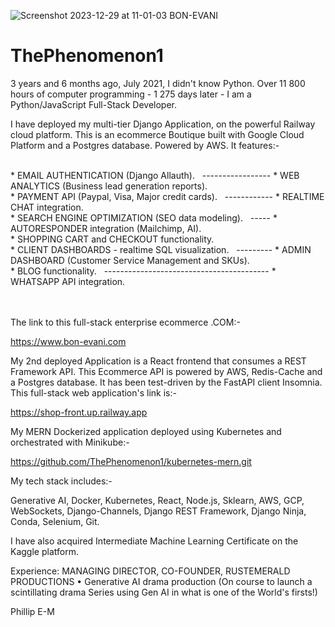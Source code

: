 
![Screenshot 2023-12-29 at 11-01-03 BON-EVANI](https://github.com/user-attachments/assets/45bbb4e7-6f7d-4488-9894-fc1f5d458dc8)


# ThePhenomenon1

3 years and 6 months ago, July 2021, I didn't know Python. Over 11 800 hours of computer programming - 1 275 days later - I am a Python/JavaScript Full-Stack Developer.

I have deployed my multi-tier Django Application, on the powerful Railway cloud platform. 
This is an ecommerce Boutique built with Google Cloud Platform and a Postgres database. Powered by AWS. It features:-

<br>
* EMAIL AUTHENTICATION (Django Allauth).  &nbsp; -----------------  * WEB ANALYTICS (Business lead generation reports).

<br>
* PAYMENT API (Paypal, Visa, Major credit cards).  &nbsp; ------------  * REALTIME CHAT integration.

<br>
* SEARCH ENGINE OPTIMIZATION (SEO data modeling).  &nbsp; -----  * AUTORESPONDER integration (Mailchimp, AI).

<br>
* SHOPPING CART and CHECKOUT functionality.

<br>
* CLIENT DASHBOARDS - realtime SQL visualization.  &nbsp; ---------  * ADMIN DASHBOARD (Customer Service Management and SKUs).

<br>
* BLOG functionality.  &nbsp;  -----------------------------------------  * WHATSAPP API integration.

\
\
The link to this full-stack enterprise ecommerce .COM:-

https://www.bon-evani.com

My 2nd deployed Application is a React frontend that consumes a REST Framework API. 
This Ecommerce API is powered by AWS, Redis-Cache and a Postgres database. It has been test-driven by the FastAPI client Insomnia.
This full-stack web application's link is:-

https://shop-front.up.railway.app

My MERN Dockerized application deployed using Kubernetes and orchestrated with Minikube:-

https://github.com/ThePhenomenon1/kubernetes-mern.git

My tech stack includes:-

Generative AI,
Docker,
Kubernetes,
React,
Node.js,
Sklearn,
AWS,
GCP,
WebSockets,
Django-Channels,
Django REST Framework,
Django Ninja,
Conda,
Selenium,
Git.

I have also acquired Intermediate Machine Learning Certificate on the Kaggle platform.

Experience: MANAGING DIRECTOR, CO-FOUNDER, RUSTEMERALD PRODUCTIONS
•	Generative AI drama production (On course to launch a scintillating drama Series using Gen AI in what is one of the World's firsts!)


Phillip E-M
